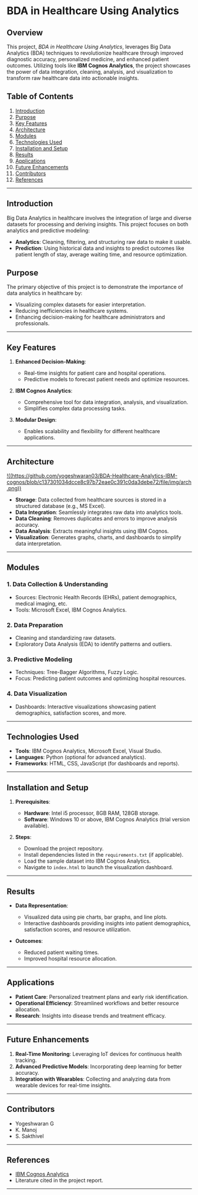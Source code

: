 # BDA in Healthcare Using Analytics

## Overview

This project, *BDA in Healthcare Using Analytics*, leverages Big Data Analytics (BDA) techniques to revolutionize healthcare through improved diagnostic accuracy, personalized medicine, and enhanced patient outcomes. Utilizing tools like **IBM Cognos Analytics**, the project showcases the power of data integration, cleaning, analysis, and visualization to transform raw healthcare data into actionable insights.

## Table of Contents
1. [Introduction](#introduction)
2. [Purpose](#purpose)
3. [Key Features](#key-features)
4. [Architecture](#architecture)
5. [Modules](#modules)
6. [Technologies Used](#technologies-used)
7. [Installation and Setup](#installation-and-setup)
8. [Results](#results)
9. [Applications](#applications)
10. [Future Enhancements](#future-enhancements)
11. [Contributors](#contributors)
12. [References](#references)

---

## Introduction

Big Data Analytics in healthcare involves the integration of large and diverse datasets for processing and deriving insights. This project focuses on both analytics and predictive modeling:
- **Analytics**: Cleaning, filtering, and structuring raw data to make it usable.
- **Prediction**: Using historical data and insights to predict outcomes like patient length of stay, average waiting time, and resource optimization.

## Purpose

The primary objective of this project is to demonstrate the importance of data analytics in healthcare by:
- Visualizing complex datasets for easier interpretation.
- Reducing inefficiencies in healthcare systems.
- Enhancing decision-making for healthcare administrators and professionals.

---

## Key Features

1. **Enhanced Decision-Making**:
   - Real-time insights for patient care and hospital operations.
   - Predictive models to forecast patient needs and optimize resources.

2. **IBM Cognos Analytics**:
   - Comprehensive tool for data integration, analysis, and visualization.
   - Simplifies complex data processing tasks.

3. **Modular Design**:
   - Enables scalability and flexibility for different healthcare applications.

---

## Architecture

[!((https://github.com/yogeshwaran03/BDA-Healthcare-Analytics-IBM-cognos/blob/c137301034dcce8c97b72eae0c391c0da3debe72/file/img/arch.png))](https://github.com/yogeshwaran03/BDA-Healthcare-Analytics-IBM-cognos/blob/47d1dd9a3200c3efcf1be6ce2bc62d9103276752/file/img/arch.png)

- **Storage**: Data collected from healthcare sources is stored in a structured database (e.g., MS Excel).
- **Data Integration**: Seamlessly integrates raw data into analytics tools.
- **Data Cleaning**: Removes duplicates and errors to improve analysis accuracy.
- **Data Analysis**: Extracts meaningful insights using IBM Cognos.
- **Visualization**: Generates graphs, charts, and dashboards to simplify data interpretation.

---

## Modules

### 1. Data Collection & Understanding
- Sources: Electronic Health Records (EHRs), patient demographics, medical imaging, etc.
- Tools: Microsoft Excel, IBM Cognos Analytics.

### 2. Data Preparation
- Cleaning and standardizing raw datasets.
- Exploratory Data Analysis (EDA) to identify patterns and outliers.

### 3. Predictive Modeling
- Techniques: Tree-Bagger Algorithms, Fuzzy Logic.
- Focus: Predicting patient outcomes and optimizing hospital resources.

### 4. Data Visualization
- Dashboards: Interactive visualizations showcasing patient demographics, satisfaction scores, and more.

---

## Technologies Used

- **Tools**: IBM Cognos Analytics, Microsoft Excel, Visual Studio.
- **Languages**: Python (optional for advanced analytics).
- **Frameworks**: HTML, CSS, JavaScript (for dashboards and reports).

---

## Installation and Setup

1. **Prerequisites**:
   - **Hardware**: Intel i5 processor, 8GB RAM, 128GB storage.
   - **Software**: Windows 10 or above, IBM Cognos Analytics (trial version available).

2. **Steps**:
   - Download the project repository.
   - Install dependencies listed in the `requirements.txt` (if applicable).
   - Load the sample dataset into IBM Cognos Analytics.
   - Navigate to `index.html` to launch the visualization dashboard.

---

## Results

- **Data Representation**: 
   - Visualized data using pie charts, bar graphs, and line plots.
   - Interactive dashboards providing insights into patient demographics, satisfaction scores, and resource utilization.

- **Outcomes**:
   - Reduced patient waiting times.
   - Improved hospital resource allocation.

---

## Applications

- **Patient Care**: Personalized treatment plans and early risk identification.
- **Operational Efficiency**: Streamlined workflows and better resource allocation.
- **Research**: Insights into disease trends and treatment efficacy.

---

## Future Enhancements

1. **Real-Time Monitoring**: Leveraging IoT devices for continuous health tracking.
2. **Advanced Predictive Models**: Incorporating deep learning for better accuracy.
3. **Integration with Wearables**: Collecting and analyzing data from wearable devices for real-time insights.

---

## Contributors

- Yogeshwaran G  
- K. Manoj  
- S. Sakthivel  

---

## References

- [IBM Cognos Analytics](https://www.ibm.com/products/cognos-analytics)
- Literature cited in the project report.

--- 
